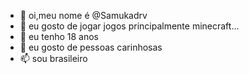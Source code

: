- 👋 oi,meu nome é @Samukadrv
- 👀 eu gosto de jogar jogos principalmente minecraft...
- 🌱 eu tenho 18 anos 
- 💞️ eu gosto de pessoas carinhosas
- 📫 sou brasileiro 

<!---
Samukadrv/Samukadrv is a ✨ special ✨ repository because its `README.md` (this file) appears on your GitHub profile.
You can click the Preview link to take a look at your changes.
--->
